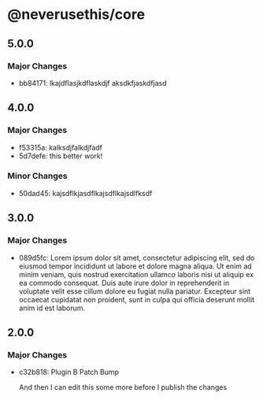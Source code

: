 # @neverusethis/core

## 5.0.0

### Major Changes

- bb84171: lkajdflasjkdflaskdjf aksdkfjaskdfjasd

## 4.0.0

### Major Changes

- f53315a: kalksdjfalkdjfadf
- 5d7defe: this better work!

### Minor Changes

- 50dad45: kajsdflkjasdflkajsdflkajsdlfksdf

## 3.0.0

### Major Changes

- 089d5fc: Lorem ipsum dolor sit amet, consectetur adipiscing elit, sed do eiusmod tempor incididunt ut labore et dolore magna aliqua. Ut enim ad minim veniam, quis nostrud exercitation ullamco laboris nisi ut aliquip ex ea commodo consequat. Duis aute irure dolor in reprehenderit in voluptate velit esse cillum dolore eu fugiat nulla pariatur. Excepteur sint occaecat cupidatat non proident, sunt in culpa qui officia deserunt mollit anim id est laborum.

## 2.0.0

### Major Changes

- c32b818: Plugin B Patch Bump

  And then I can edit this some more before I publish the changes
